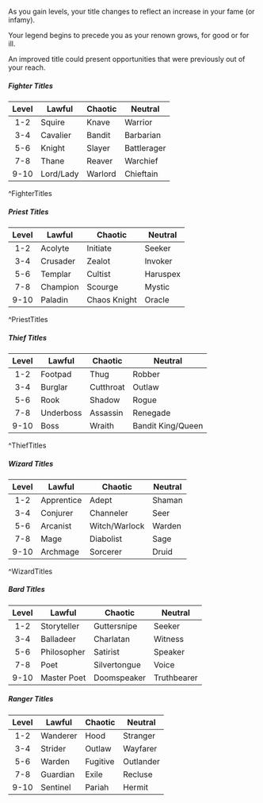 As you gain levels, your title changes to reflect an increase in your fame (or infamy).

Your legend begins to precede you as your renown grows, for good or for ill.

An improved title could present opportunities that were previously out of your reach.

##### Fighter Titles
| Level | Lawful    | Chaotic | Neutral     |
|:-----:| --------- | ------- | ----------- |
|  1-2  | Squire    | Knave   | Warrior     |
|  3-4  | Cavalier  | Bandit  | Barbarian   |
|  5-6  | Knight    | Slayer  | Battlerager |
|  7-8  | Thane     | Reaver  | Warchief    |
| 9-10  | Lord/Lady | Warlord | Chieftain   |
^FighterTitles
##### Priest Titles
| Level | Lawful   | Chaotic      | Neutral  |
|:-----:| -------- | ------------ | -------- |
|  1-2  | Acolyte  | Initiate     | Seeker   |
|  3-4  | Crusader | Zealot       | Invoker  |
|  5-6  | Templar  | Cultist      | Haruspex |
|  7-8  | Champion | Scourge      | Mystic   |
| 9-10  | Paladin  | Chaos Knight | Oracle   |
^PriestTitles
##### Thief Titles
| Level | Lawful    | Chaotic   | Neutral           |
|:-----:| --------- | --------- | ----------------- |
|  1-2  | Footpad   | Thug      | Robber            |
|  3-4  | Burglar   | Cutthroat | Outlaw            |
|  5-6  | Rook      | Shadow    | Rogue             |
|  7-8  | Underboss | Assassin  | Renegade          |
| 9-10  | Boss      | Wraith    | Bandit King/Queen |
^ThiefTitles
##### Wizard Titles
| Level | Lawful     | Chaotic       | Neutral |
|:-----:| ---------- | ------------- | ------- |
|  1-2  | Apprentice | Adept         | Shaman  |
|  3-4  | Conjurer   | Channeler     | Seer    |
|  5-6  | Arcanist   | Witch/Warlock | Warden  |
|  7-8  | Mage       | Diabolist     | Sage    |
| 9-10  | Archmage   | Sorcerer      | Druid   |
^WizardTitles
##### Bard Titles
| Level | Lawful      | Chaotic      | Neutral     |
|:-----:| ----------- | ------------ | ----------- |
|  1-2  | Storyteller | Guttersnipe  | Seeker      |
|  3-4  | Balladeer   | Charlatan    | Witness     |
|  5-6  | Philosopher | Satirist     | Speaker     |
|  7-8  | Poet        | Silvertongue | Voice       |
| 9-10  | Master Poet | Doomspeaker  | Truthbearer |
##### Ranger Titles
| Level | Lawful   | Chaotic  | Neutral   |
|:-----:| -------- | -------- | --------- |
|  1-2  | Wanderer | Hood     | Stranger  |
|  3-4  | Strider  | Outlaw   | Wayfarer  |
|  5-6  | Warden   | Fugitive | Outlander |
|  7-8  | Guardian | Exile    | Recluse   |
| 9-10  | Sentinel | Pariah   | Hermit    |